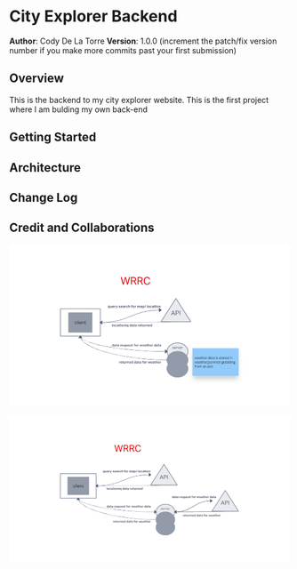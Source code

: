 # City Explorer Backend

**Author**: Cody De La Torre
**Version**: 1.0.0 (increment the patch/fix version number if you make more commits past your first submission)

## Overview
This is the backend to my city explorer website. This is the first project where I am bulding my own back-end

## Getting Started
<!-- What are the steps that a user must take in order to build this app on their own machine and get it running? -->

## Architecture
<!-- Provide a detailed description of the application design. What technologies (languages, libraries, etc) you're using, and any other relevant design information. -->

## Change Log
<!-- Use this area to document the iterative changes made to your application as each feature is successfully implemented. Use time stamps. Here's an example:

01-01-2001 4:59pm - Application now has a fully-functional express server, with a GET route for the location resource. -->

## Credit and Collaborations
<!-- Give credit (and a link) to other people or resources that helped you build this application. -->

![dataflow2](/img/dataflow2.png)

![dataflow3](/img/dataflow3.png)
